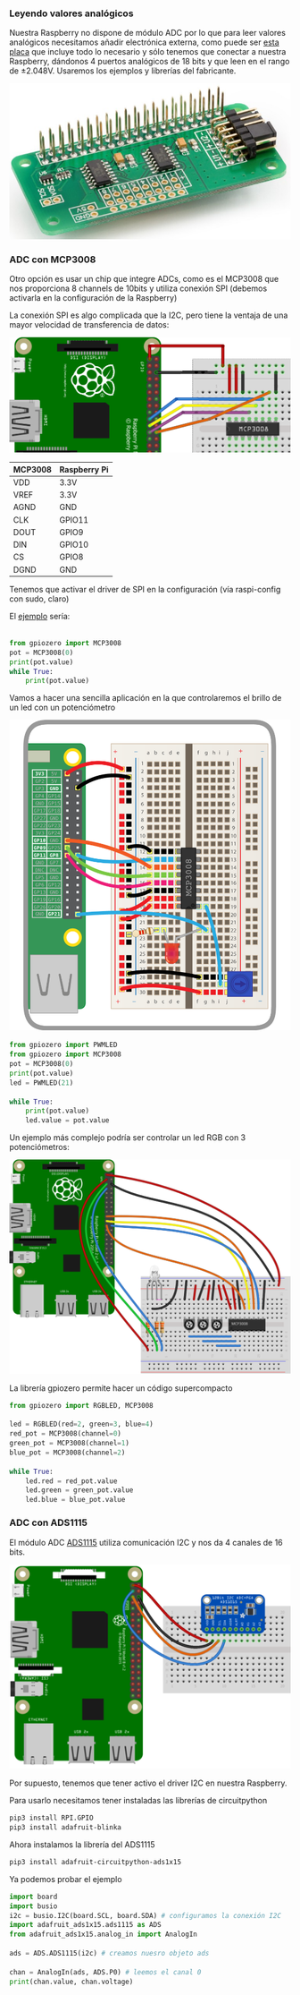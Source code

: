 ### Leyendo valores analógicos

Nuestra Raspberry no dispone de módulo ADC por lo que para leer valores analógicos necesitamos añadir electrónica externa, como puede ser [esta placa](https://www.abelectronics.co.uk/p/65/adc-differential-pi-raspberry-pi-analogue-to-digital-converter) que incluye todo lo necesario y sólo tenemos que conectar a nuestra Raspberry, dándonos 4 puertos analógicos de 18 bits y que leen en el rango de ±2.048V. Usaremos los ejemplos y librerías del fabricante.

![ADC](./images/adcdifferentialpi1.jpg)


### ADC con MCP3008

Otro opción es usar un chip que integre ADCs, como es el MCP3008 que nos proporciona 8 channels de 10bits y utiliza conexión SPI (debemos activarla en la configuración de la Raspberry)

La conexión SPI es algo complicada que la I2C, pero tiene la ventaja de una mayor velocidad de transferencia de datos:

![Conexión MCP3008](./images/pi-and-mcp3008-and-ldr_bb.png)

|MCP3008|Raspberry Pi|
|---|---
|VDD|	3.3V
|VREF|	3.3V
|AGND|GND
|CLK|GPIO11
|DOUT|GPIO9
|DIN|GPIO10
|CS|GPIO8
|DGND|GND

Tenemos que activar el driver de SPI en la configuración (vía raspi-config con sudo, claro)

El [ejemplo](https://github.com/javacasm/RaspberryOnline2ed/blob/master/codigo/test_mcd3008.py) sería:

```python

from gpiozero import MCP3008
pot = MCP3008(0)
print(pot.value)
while True:
    print(pot.value)

```


Vamos a hacer una sencilla aplicación en la que controlaremos el brillo de  un led con un potenciómetro

![Montaje de MCP3008 con potenciómetro y led](./images/mcp3008-pot-led.png)

```python
from gpiozero import PWMLED
from gpiozero import MCP3008
pot = MCP3008(0)
print(pot.value)
led = PWMLED(21)

while True:
    print(pot.value)
    led.value = pot.value
```

Un ejemplo más complejo podría ser controlar un led RGB con 3 potenciómetros:

![RGB y 3 potenciómetros](./images/rgbled_pot_bb.svg)

La librería gpiozero permite hacer un código supercompacto

```python
from gpiozero import RGBLED, MCP3008

led = RGBLED(red=2, green=3, blue=4)
red_pot = MCP3008(channel=0)
green_pot = MCP3008(channel=1)
blue_pot = MCP3008(channel=2)

while True:
    led.red = red_pot.value
    led.green = green_pot.value
    led.blue = blue_pot.value
```

### ADC con ADS1115

El módulo ADC [ADS1115](http://www.adafruit.com/products/1085) utiliza comunicación I2C y nos da 4 canales de 16 bits. 

![Conexión ADS1115](./images/sensors_raspi_ads1015_i2c_bb.png)

Por supuesto, tenemos que tener activo el driver I2C en nuestra Raspberry.

Para usarlo necesitamos tener instaladas las librerías de circuitpython

```sh
pip3 install RPI.GPIO
pip3 install adafruit-blinka
```
Ahora instalamos la librería del ADS1115
```sh
pip3 install adafruit-circuitpython-ads1x15
```

Ya podemos probar el ejemplo
```python
import board
import busio
i2c = busio.I2C(board.SCL, board.SDA) # configuramos la conexión I2C
import adafruit_ads1x15.ads1115 as ADS
from adafruit_ads1x15.analog_in import AnalogIn

ads = ADS.ADS1115(i2c) # creamos nuesro objeto ads

chan = AnalogIn(ads, ADS.P0) # leemos el canal 0
print(chan.value, chan.voltage)
```

